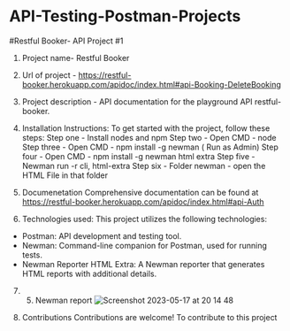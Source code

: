 # API-Testing-Postman-Projects

#Restful Booker- API Project #1

1. Project name- Restful Booker

2. Url of project - https://restful-booker.herokuapp.com/apidoc/index.html#api-Booking-DeleteBooking

3. Project description - API documentation for the playground API restful-booker.

4. Installation Instructions:
  To get started with the project, follow these steps:
  Step one - Install nodes and npm 
  Step two - Open CMD - node 
  Step three - Open CMD - npm install -g newman ( Run as Admin)
  Step four - Open CMD - npm install -g newman html extra
  Step five - Newman run <url of collection> -r cli, html-extra
  Step six - Folder newman - open the HTML File in that folder
 
5. Documenetation
   Comprehensive documentation can be found at https://restful-booker.herokuapp.com/apidoc/index.html#api-Auth
  
6. Technologies used:
   This project utilizes the following technologies:

- Postman: API development and testing tool.
- Newman: Command-line companion for Postman, used for running tests.
- Newman Reporter HTML Extra: A Newman reporter that generates HTML reports with additional details.
 
7. 5. Newman report 
![Screenshot 2023-05-17 at 20 14 48](https://github.com/LoladeAB/API-Testing-Postman-Projects/assets/133910318/fbadee91-6311-495f-8dcb-9e5ce68b1b48)
  
  
  
  
 
8. Contributions
Contributions are welcome! To contribute to this project
